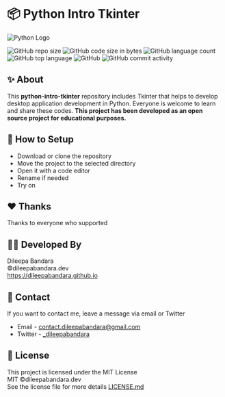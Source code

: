 # 📦 Python Intro Tkinter

![Python Logo](https://img.icons8.com/color/98/000000/python.png)


![GitHub repo size](https://img.shields.io/github/repo-size/dileepabandara/return-go?color=red&label=repository%20size)
![GitHub code size in bytes](https://img.shields.io/github/languages/code-size/dileepabandara/return-go?color=red)
![GitHub language count](https://img.shields.io/github/languages/count/dileepabandara/return-go)
![GitHub top language](https://img.shields.io/github/languages/top/dileepabandara/return-go)
![GitHub](https://img.shields.io/github/license/dileepabandara/return-go?color=yellow)
![GitHub commit activity](https://img.shields.io/github/commit-activity/m/dileepabandara/return-go?color=brightgreen&label=commits)

## ✨ About

This **python-intro-tkinter** repository includes Tkinter that helps to develop desktop application development in Python. Everyone is welcome to learn and share these codes. **This project has been developed as an open source project for educational purposes.**

## 🍃 How to Setup

- Download or clone the repository
- Move the project to the selected directory
- Open it with a code editor
- Rename if needed
- Try on

## ❤️ Thanks

Thanks to everyone who supported

## 👨‍💻 Developed By

Dileepa Bandara  
©dileepabandara.dev  
https://dileepabandara.github.io

## 💬 Contact

If you want to contact me, leave a message via email or Twitter

- Email - <contact.dileepabandara@gmail.com>
- Twitter - [_dileepabandara](https://twitter.com/_dileepabandara)

## 📜 License

This project is licensed under the MIT License  
MIT ©dileepabandara.dev  
See the license file for more details [LICENSE.md](https://github.com/dileepabandara/python-intro-tkinter/blob/main/LICENSE)
